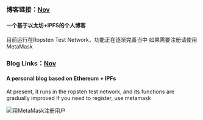 ### 博客链接：[Nov](http://123.56.68.121:8080/ipns/QmX7EDLGwGUjYfjNSwUQPRNkDzDxMv3ysbhJzVxSd3xSHj)
#### 一个基于以太坊+IPFS的个人博客
目前运行在Ropsten Test Network，功能正在逐渐完善当中 
如果需要注册请使用MetaMask

### Blog Links：[Nov](http://123.56.68.121:8080/ipns/QmX7EDLGwGUjYfjNSwUQPRNkDzDxMv3ysbhJzVxSd3xSHj)
#### A personal blog based on Ethereum + IPFs
At present, it runs in the ropsten test network, and its functions are gradually improved
If you need to register, use metamask

![用MetaMask注册用户](http://123.56.68.121:8080/ipfs/QmcF5MeyuvPLiCxEBTgPtnBEj8Yj95rrQkWsVr1T9c4HqT "用MetaMask注册用户")
